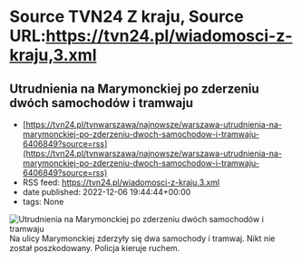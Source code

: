# Source TVN24 Z kraju, Source URL:https://tvn24.pl/wiadomosci-z-kraju,3.xml

## Utrudnienia na Marymonckiej po zderzeniu dwóch samochodów i tramwaju
 - [https://tvn24.pl/tvnwarszawa/najnowsze/warszawa-utrudnienia-na-marymonckiej-po-zderzeniu-dwoch-samochodow-i-tramwaju-6406849?source=rss](https://tvn24.pl/tvnwarszawa/najnowsze/warszawa-utrudnienia-na-marymonckiej-po-zderzeniu-dwoch-samochodow-i-tramwaju-6406849?source=rss)
 - RSS feed: https://tvn24.pl/wiadomosci-z-kraju,3.xml
 - date published: 2022-12-06 19:44:44+00:00
 - tags: None

<img alt="Utrudnienia na Marymonckiej po zderzeniu dwóch samochodów i tramwaju" src="https://tvn24.pl/tvnwarszawa/najnowsze/cdn-zdjecie-05fz2n-zderzenie-na-marymonckiej-6406841/alternates/LANDSCAPE_1280" />
    Na ulicy Marymonckiej zderzyły się dwa samochody i tramwaj. Nikt nie został poszkodowany. Policja kieruje ruchem.
